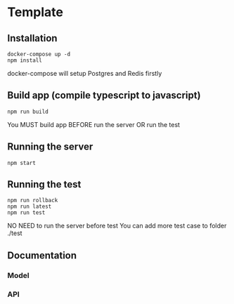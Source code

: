 # Template

## Installation
```
docker-compose up -d
npm install
```
docker-compose will setup Postgres and Redis firstly
## Build app (compile typescript to javascript)
```
npm run build
```
You MUST build app BEFORE run the server OR run the test
## Running the server
```
npm start
```
## Running the test
```
npm run rollback
npm run latest
npm run test
```
NO NEED to run the server before test
You can add more test case to folder ./test
## Documentation
### Model
### API